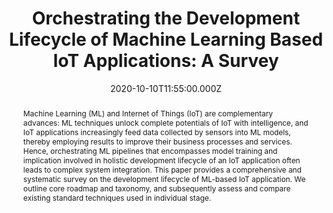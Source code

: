 ---
title: "Orchestrating the Development Lifecycle of Machine Learning Based IoT
  Applications: A Survey"
publication_types:
  - "2"
authors:
  - B. Qian
  - J. Su
  - Z. Wen
  - D. N. Jha
  - Y. Li
  - Y. Guan
  - D. Puthal
  - P. James
  - R. Yang
  - A. Y. Zomaya
  - O. Rana
  - L. Wang
  - M. Koutny
  - R. Ranjan
publication_short: ACM Computing Survey. [SCI-IF = 8.96] [Core A*]
abstract: "Machine Learning (ML) and Internet of Things (IoT) are complementary
  advances: ML techniques unlock complete potentials of IoT with intelligence,
  and IoT applications increasingly feed data collected by sensors into ML
  models, thereby employing results to improve their business processes and
  services. Hence, orchestrating ML pipelines that encompasses model training
  and implication involved in holistic development lifecycle of an IoT
  application often leads to complex system integration. This paper provides a
  comprehensive and systematic survey on the development lifecycle of ML-based
  IoT application. We outline core roadmap and taxonomy, and subsequently assess
  and compare existing standard techniques used in individual stage."
draft: false
featured: false
tags:
  - 期刊
slides: null
url_pdf: https://arxiv.org/abs/1910.05433
image:
  caption: ""
  focal_point: ""
  preview_only: false
summary: ""
url_dataset: ""
url_project: ""
url_source: ""
url_video: ""
author_notes: []
doi: ""
publication: ACM Computing Survey. [SCI-IF = 8.96] [Core A*]
projects: []
date: 2020-10-10T11:55:00.000Z
url_slides: ""
publishDate: 2017-01-01T00:00:00.000Z
url_poster: ""
url_code: ""
---